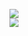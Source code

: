 [![](https://img.shields.io/badge/Made%20With-Github%20Spray-lightgrey.svg?style=for-the-badge&logo=github)](https://github.com/Annihil/github-spray#3296)  
[![](https://i.imgur.com/2DrTn0Z.gif)](https://github.com/Annihil/github-spray)